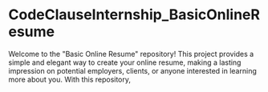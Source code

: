 # CodeClauseInternship_BasicOnlineResume
Welcome to the "Basic Online Resume" repository! This project provides a simple and elegant way to create your online resume, making a lasting impression on potential employers, clients, or anyone interested in learning more about you. With this repository, 
